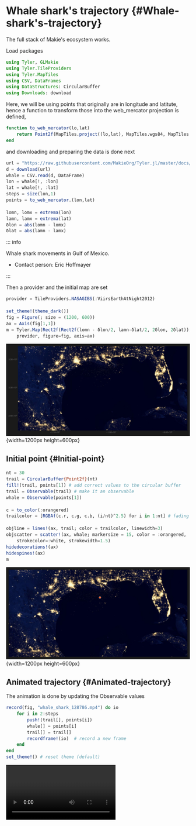 
# Whale shark&#39;s trajectory {#Whale-shark's-trajectory}

The full stack of Makie&#39;s ecosystem works.

Load packages

```julia
using Tyler, GLMakie
using Tyler.TileProviders
using Tyler.MapTiles
using CSV, DataFrames
using DataStructures: CircularBuffer
using Downloads: download
```


Here, we will be using points that originally are in longitude and latitute, hence a function to transform those into the web_mercator projection is defined,

```julia
function to_web_mercator(lo,lat)
    return Point2f(MapTiles.project((lo,lat), MapTiles.wgs84, MapTiles.web_mercator))
end
```


and downloading and preparing the data is done next

```julia
url = "https://raw.githubusercontent.com/MakieOrg/Tyler.jl/master/docs/src/assets/data/whale_shark_128786.csv"
d = download(url)
whale = CSV.read(d, DataFrame)
lon = whale[!, :lon]
lat = whale[!, :lat]
steps = size(lon,1)
points = to_web_mercator.(lon,lat)

lomn, lomx = extrema(lon)
lamn, lamx = extrema(lat)
δlon = abs(lomn - lomx)
δlat = abs(lamn - lamx)
```


::: info

Whale shark movements in Gulf of Mexico.
- Contact person: Eric Hoffmayer
  

:::

Then a provider and the initial map are set

```julia
provider = TileProviders.NASAGIBS(:ViirsEarthAtNight2012)

set_theme!(theme_dark())
fig = Figure(; size = (1200, 600))
ax = Axis(fig[1,1])
m = Tyler.Map(Rect2f(Rect2f(lomn - δlon/2, lamn-δlat/2, 2δlon, 2δlat));
    provider, figure=fig, axis=ax)
```

![](kekmzbj.png){width=1200px height=600px}

## Initial point {#Initial-point}

```julia
nt = 30
trail = CircularBuffer{Point2f}(nt)
fill!(trail, points[1]) # add correct values to the circular buffer
trail = Observable(trail) # make it an observable
whale = Observable(points[1])

c = to_color(:orangered)
trailcolor = [RGBAf(c.r, c.g, c.b, (i/nt)^2.5) for i in 1:nt] # fading tail

objline = lines!(ax, trail; color = trailcolor, linewidth=3)
objscatter = scatter!(ax, whale; markersize = 15, color = :orangered,
    strokecolor=:white, strokewidth=1.5)
hidedecorations!(ax)
hidespines!(ax)
m
```

![](pxaqmtv.png){width=1200px height=600px}

## Animated trajectory {#Animated-trajectory}

The animation is done by updating the Observable values

```julia
record(fig, "whale_shark_128786.mp4") do io
    for i in 2:steps
        push!(trail[], points[i])
        whale[] = points[i]
        trail[] = trail[]
        recordframe!(io)  # record a new frame
    end
end
set_theme!() # reset theme (default)
```

<video src="./whale_shark_128786.mp4" controls="controls" autoplay="autoplay"></video>

